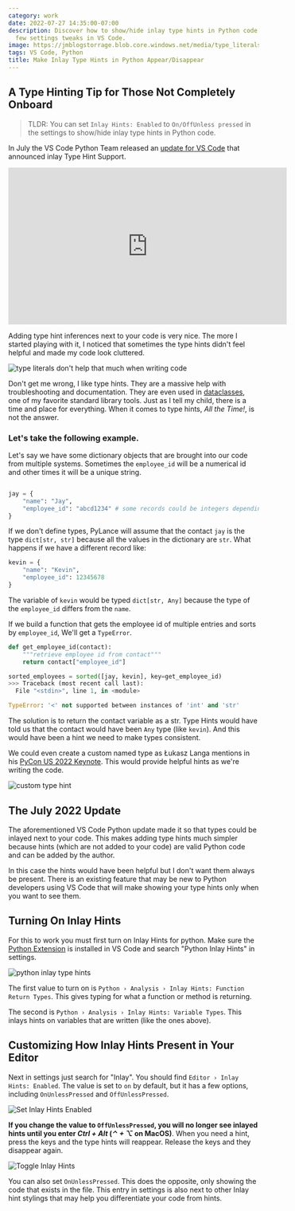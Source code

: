 ```yaml
---
category: work
date: 2022-07-27 14:35:00-07:00
description: Discover how to show/hide inlay type hints in Python code with just a
  few settings tweaks in VS Code.
image: https://jmblogstorrage.blob.core.windows.net/media/type_literals.png
tags: VS Code, Python
title: Make Inlay Type Hints in Python Appear/Disappear
---
```


## A Type Hinting Tip for Those Not Completely Onboard


> TLDR: You can set `Inlay Hints: Enabled` to `On/OffUnless pressed` in the settings to show/hide inlay type hints in Python code. 

In July the VS Code Python Team released an [update for VS Code](https://devblogs.microsoft.com/python/python-in-visual-studio-code-july-2022-release/) that announced inlay Type Hint Support.

<iframe width="560" height="315" src="https://www.youtube.com/embed/hHBp0r4w86g" title="YouTube video player" frameborder="0" allow="accelerometer; autoplay; clipboard-write; encrypted-media; gyroscope; picture-in-picture" allowfullscreen></iframe>

Adding type hint inferences next to your code is very nice. The more I started playing with it, I noticed that sometimes the type hints didn't feel helpful and made my code look cluttered.

![type literals don't help that much when writing code](https://jmblogstorrage.blob.core.windows.net/media/type_literals.png)

Don't get me wrong, I like type hints. They are a massive help with troubleshooting and documentation. They are even used in [dataclasses](https://docs.python.org/3/library/dataclasses.html), one of my favorite standard library tools. Just as I tell my child, there is a time and place for everything. When it comes to type hints, _All the Time!_, is not the answer.

### Let's take the following example.

Let's say we have some dictionary objects that are brought into our code from multiple systems. Sometimes the `employee_id` will be a numerical id and other times it will be a unique string.

```python

jay = {
    "name": "Jay",
    "employee_id": "abcd1234" # some records could be integers depending on the schema
}
```

If we don't define types, PyLance will assume that the contact `jay` is the type `dict[str, str]` because all the values in the dictionary are `str`. What happens if we have a different record like:

```python
kevin = {
	"name": "Kevin",
	"employee_id": 12345678
}
```

The variable of `kevin` would be typed `dict[str, Any]` because the type of the `employee_id` differs from the `name`. 

If we build a function that gets the employee id of multiple entries and sorts by `employee_id`, We'll get a `TypeError`.

```python
def get_employee_id(contact):
 	"""retrieve employee id from contact"""
	return contact["employee_id"]

sorted_employees = sorted([jay, kevin], key=get_employee_id)
>>> Traceback (most recent call last):
  File "<stdin>", line 1, in <module>

TypeError: '<' not supported between instances of 'int' and 'str'
```

The solution is to return the contact variable as a str.  Type Hints would have told us that the contact would have been `Any` type (like `kevin`). And this would have been a hint we need to make types consistent. 

We could even create a custom named type as Łukasz Langa mentions in his [PyCon US 2022 Keynote](https://youtu.be/wbohVjhqg7c?t=753). This would provide helpful hints as we're writing the code.

![custom type hint](https://jmblogstorrage.blob.core.windows.net/media/custom_type_contact.png)

## The July 2022 Update
The aforementioned VS Code Python update made it so that types could be inlayed next to your code. This makes adding type hints much simpler because hints (which are not added to your code) are valid Python code and can be added by the author.

In this case the hints would have been helpful but I don't want them always be present. There is an existing feature that may be new to Python developers using VS Code that will make showing your type hints only when you want to see them.

## Turning On Inlay Hints

For this to work you must first turn on Inlay Hints for python. Make sure the [Python Extension](https://marketplace.visualstudio.com/items?itemName=ms-python.python) is installed in VS Code and search "Python Inlay Hints" in settings.

![python inlay type hints](https://jmblogstorrage.blob.core.windows.net/media/set_python_inlay_hints.gif)

The first value to turn on is `Python › Analysis › Inlay Hints: Function Return Types`. This gives typing for what a function or method is returning.

The second is `Python › Analysis › Inlay Hints: Variable Types`. This inlays hints on variables that are written (like the ones above).

## Customizing How Inlay Hints Present in Your Editor

Next in settings just search for "Inlay".  You should find `Editor › Inlay Hints: Enabled`.  The value is set to `on` by default, but it has a few options, including `OnUnlessPressed` and `OffUnlessPressed`.

![Set Inlay Hints Enabled](https://jmblogstorrage.blob.core.windows.net/media/set_inlay_hints.gif)

**If you change the value to `OffUnlessPressed`, you will no longer see inlayed hints until you enter _Ctrl + Alt_ (_⌃ + ⌥_ on MacOS)**. When you need a hint, press the keys and the type hints will reappear. Release the keys and they disappear again.

![Toggle Inlay Hints](https://jmblogstorrage.blob.core.windows.net/media/toggle_inlay_hints.gif)

You can also set `OnUnlessPressed`. This does the opposite, only showing the code that exists in the file. This entry in settings is also next to other Inlay hint stylings that may help you differentiate your code from hints.